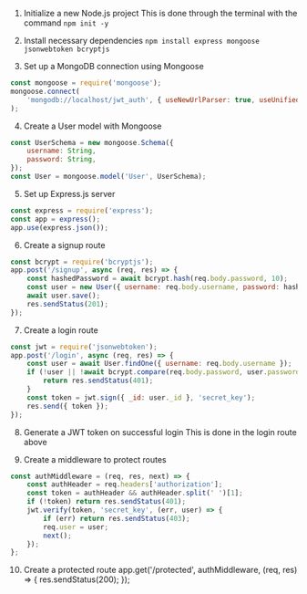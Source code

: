 1. Initialize a new Node.js project
This is done through the terminal with the command `npm init -y`

2. Install necessary dependencies
`npm install express mongoose jsonwebtoken bcryptjs`

3. Set up a MongoDB connection using Mongoose

```js
const mongoose = require('mongoose');
mongoose.connect(
    'mongodb://localhost/jwt_auth', { useNewUrlParser: true, useUnifiedTopology: true }
);
```

4. Create a User model with Mongoose

```js
const UserSchema = new mongoose.Schema({
    username: String,
    password: String,
});
const User = mongoose.model('User', UserSchema);
```

5. Set up Express.js server

```js
const express = require('express');
const app = express();
app.use(express.json());
```

6. Create a signup route

```js
const bcrypt = require('bcryptjs');
app.post('/signup', async (req, res) => {
    const hashedPassword = await bcrypt.hash(req.body.password, 10);
    const user = new User({ username: req.body.username, password: hashedPassword });
    await user.save();
    res.sendStatus(201);
});
```


7. Create a login route

```js
const jwt = require('jsonwebtoken');
app.post('/login', async (req, res) => {
    const user = await User.findOne({ username: req.body.username });
    if (!user || !await bcrypt.compare(req.body.password, user.password)) {
        return res.sendStatus(401);
    }
    const token = jwt.sign({ _id: user._id }, 'secret_key');
    res.send({ token });
});
```

8. Generate a JWT token on successful login
This is done in the login route above

9. Create a middleware to protect routes

```js
const authMiddleware = (req, res, next) => {
    const authHeader = req.headers['authorization'];
    const token = authHeader && authHeader.split(' ')[1];
    if (!token) return res.sendStatus(401);
    jwt.verify(token, 'secret_key', (err, user) => {
        if (err) return res.sendStatus(403);
        req.user = user;
        next();
    });
};
```

10. Create a protected route
app.get('/protected', authMiddleware, (req, res) => {
    res.sendStatus(200);
});

